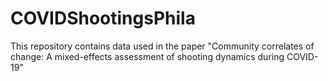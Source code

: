 # COVIDShootingsPhila
This repository contains data used in the paper "Community correlates of change: A mixed-effects assessment of shooting dynamics during COVID-19"
